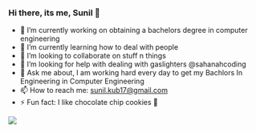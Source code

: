 ### Hi there, its me, Sunil 👋

- 🔭 I’m currently working on obtaining a bachelors degree in computer engineering
- 🌱 I’m currently learning how to deal with people
- 👯 I’m looking to collaborate on stuff n things
- 🤔 I’m looking for help with dealing with gaslighters @sahanahcoding
- 💬 Ask me about, I am working hard every day to get my Bachlors In Engineering in Computer Engineering
- 📫 How to reach me: sunil.kub17@gmail.com
- ⚡ Fun fact: I like chocolate chip cookies 🍪 


<img src="https://media2.giphy.com/media/v1.Y2lkPTc5MGI3NjExaDB3cDduNDJ6dWVsY3pydW5wZml1eGEyZGM2ZWJyY20zenhyam95diZlcD12MV9pbnRlcm5hbF9naWZfYnlfaWQmY3Q9Zw/2IudUHdI075HL02Pkk/giphy.gif"/>
